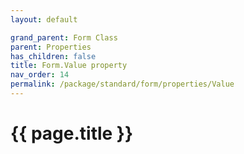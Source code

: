 ```yaml
---
layout: default

grand_parent: Form Class
parent: Properties
has_children: false
title: Form.Value property
nav_order: 14
permalink: /package/standard/form/properties/Value
---
```

# {{ page.title }}




